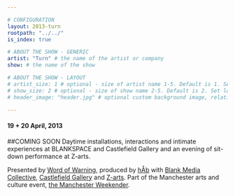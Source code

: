```yaml
---

# CONFIGURATION
layout: 2013-turn
rootpath: "../../"
is_index: true

# ABOUT THE SHOW - GENERIC
artist: "Turn" # the name of the artist or company
show: # the name of the show

# ABOUT THE SHOW - LAYOUT
# artist_size: 1 # optional - size of artist name 1-5. Default is 1. Set longer names to lower values
# show_size: 2 # optional - size of show name 2-5. Default is 2. Set longer names to lower values
# header_image: "header.jpg" # optional custom background image, relative to current page

---
```


#### 19 + 20 April, 2013  
##COMING SOON
Daytime installations, interactions and intimate experiences at BLANKSPACE and Castlefield Gallery and an evening of sit-down performance at Z-arts.    
 
Presented by [Word of Warning](http://www.wordofwarning.org), produced by [hÅb](http://www.habarts.org) with [Blank Media Collective](http://www.blankmediacollective.org), [Castlefield Gallery](http://www.castlefieldgallery.co.uk) and [Z-arts](http://www.z-arts.org). Part of the Manchester arts and culture event, [the Manchester Weekender](http://www.creativetourist.com/weekender-2/the-manchester-weekender-2012).

